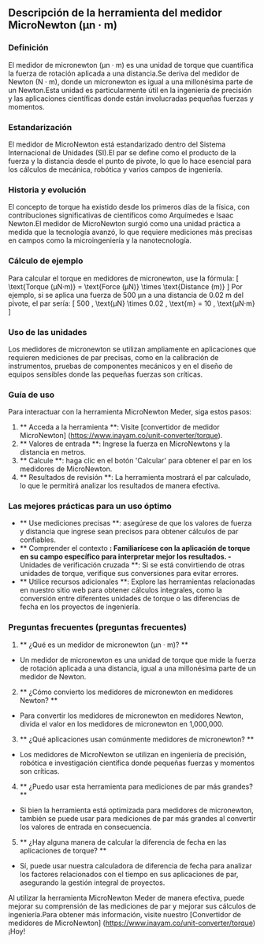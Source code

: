 ## Descripción de la herramienta del medidor MicroNewton (µn · m)

### Definición
El medidor de micronewton (µn · m) es una unidad de torque que cuantifica la fuerza de rotación aplicada a una distancia.Se deriva del medidor de Newton (N · m), donde un micronewton es igual a una millonésima parte de un Newton.Esta unidad es particularmente útil en la ingeniería de precisión y las aplicaciones científicas donde están involucradas pequeñas fuerzas y momentos.

### Estandarización
El medidor de MicroNewton está estandarizado dentro del Sistema Internacional de Unidades (SI).El par se define como el producto de la fuerza y ​​la distancia desde el punto de pivote, lo que lo hace esencial para los cálculos de mecánica, robótica y varios campos de ingeniería.

### Historia y evolución
El concepto de torque ha existido desde los primeros días de la física, con contribuciones significativas de científicos como Arquímedes e Isaac Newton.El medidor de MicroNewton surgió como una unidad práctica a medida que la tecnología avanzó, lo que requiere mediciones más precisas en campos como la microingeniería y la nanotecnología.

### Cálculo de ejemplo
Para calcular el torque en medidores de micronewton, use la fórmula:
\[ \text{Torque (µN·m)} = \text{Force (µN)} \times \text{Distance (m)} \]
Por ejemplo, si se aplica una fuerza de 500 µn a una distancia de 0.02 m del pivote, el par sería:
\[ 500 \, \text{µN} \times 0.02 \, \text{m} = 10 \, \text{µN·m} \]

### Uso de las unidades
Los medidores de micronewton se utilizan ampliamente en aplicaciones que requieren mediciones de par precisas, como en la calibración de instrumentos, pruebas de componentes mecánicos y en el diseño de equipos sensibles donde las pequeñas fuerzas son críticas.

### Guía de uso
Para interactuar con la herramienta MicroNewton Meder, siga estos pasos:
1. ** Acceda a la herramienta **: Visite [convertidor de medidor MicroNewton] (https://www.inayam.co/unit-converter/torque).
2. ** Valores de entrada **: Ingrese la fuerza en MicroNewtons y la distancia en metros.
3. ** Calcule **: haga clic en el botón 'Calcular' para obtener el par en los medidores de MicroNewton.
4. ** Resultados de revisión **: La herramienta mostrará el par calculado, lo que le permitirá analizar los resultados de manera efectiva.

### Las mejores prácticas para un uso óptimo
- ** Use mediciones precisas **: asegúrese de que los valores de fuerza y ​​distancia que ingrese sean precisos para obtener cálculos de par confiables.
- ** Comprender el contexto **: Familiarícese con la aplicación de torque en su campo específico para interpretar mejor los resultados.
-** Unidades de verificación cruzada **: Si se está convirtiendo de otras unidades de torque, verifique sus conversiones para evitar errores.
- ** Utilice recursos adicionales **: Explore las herramientas relacionadas en nuestro sitio web para obtener cálculos integrales, como la conversión entre diferentes unidades de torque o las diferencias de fecha en los proyectos de ingeniería.

### Preguntas frecuentes (preguntas frecuentes)

1. ** ¿Qué es un medidor de micronewton (µn · m)? **
- Un medidor de micronewton es una unidad de torque que mide la fuerza de rotación aplicada a una distancia, igual a una millonésima parte de un medidor de Newton.

2. ** ¿Cómo convierto los medidores de micronewton en medidores Newton? **
- Para convertir los medidores de micronewton en medidores Newton, divida el valor en los medidores de micronewton en 1,000,000.

3. ** ¿Qué aplicaciones usan comúnmente medidores de micronewton? **
- Los medidores de MicroNewton se utilizan en ingeniería de precisión, robótica e investigación científica donde pequeñas fuerzas y momentos son críticas.

4. ** ¿Puedo usar esta herramienta para mediciones de par más grandes? **
- Si bien la herramienta está optimizada para medidores de micronewton, también se puede usar para mediciones de par más grandes al convertir los valores de entrada en consecuencia.

5. ** ¿Hay alguna manera de calcular la diferencia de fecha en las aplicaciones de torque? **
- Sí, puede usar nuestra calculadora de diferencia de fecha para analizar los factores relacionados con el tiempo en sus aplicaciones de par, asegurando la gestión integral de proyectos.

Al utilizar la herramienta MicroNewton Meder de manera efectiva, puede mejorar su comprensión de las mediciones de par y mejorar sus cálculos de ingeniería.Para obtener más información, visite nuestro [Convertidor de medidores de MicroNewton] (https://www.inayam.co/unit-converter/torque) ¡Hoy!